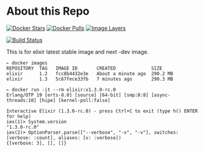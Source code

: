 # About this Repo

[![Docker Stars](https://img.shields.io/docker/stars/_/elixir.svg?style=flat-square)](https://hub.docker.com/_/elixir/)
[![Docker Pulls](https://img.shields.io/docker/pulls/_/elixir.svg?style=flat-square)](https://hub.docker.com/_/elixir/)
[![Image Layers](https://badge.imagelayers.io/elixir:latest.svg)](https://imagelayers.io/?images=elixir:latest 'Show Image Layers at imagelayers.io')

[![Build Status](https://travis-ci.org/c0b/docker-elixir.svg?branch=master)](https://travis-ci.org/c0b/docker-elixir)

This is for elixir latest stable image and next -dev image.

```console
➸ docker images
REPOSITORY  TAG   IMAGE ID       CREATED             SIZE
elixir      1.2   fcc8b4432e3e   About a minute ago  290.2 MB
elixir      1.3   5c67fece33fb   7 minutes ago       290.3 MB
```

```console
➸ docker run -it --rm elixir:v1.3.0-rc.0
Erlang/OTP 19 [erts-8.0] [source] [64-bit] [smp:8:8] [async-threads:10] [hipe] [kernel-poll:false]

Interactive Elixir (1.3.0-rc.0) - press Ctrl+C to exit (type h() ENTER for help)
iex(1)> System.version
"1.3.0-rc.0"
iex(2)> OptionParser.parse(["--verbose", "-v", "-v"], switches: [verbose: :count], aliases: [v: :verbose])
{[verbose: 3], [], []}
```

